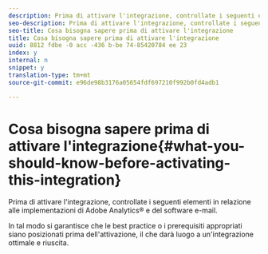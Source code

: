 ```yaml
---
description: Prima di attivare l'integrazione, controllate i seguenti elementi in relazione alle implementazioni di Adobe Analytics® e del software e-mail.
seo-description: Prima di attivare l'integrazione, controllate i seguenti elementi in relazione alle implementazioni di Adobe Analytics® e del software e-mail.
seo-title: Cosa bisogna sapere prima di attivare l'integrazione
title: Cosa bisogna sapere prima di attivare l'integrazione
uuid: 8812 fdbe -0 acc -436 b-be 74-85420784 ee 23
index: y
internal: n
snippet: y
translation-type: tm+mt
source-git-commit: e96de98b3176a05654fdf697210f992b0fd4adb1

---
```



# Cosa bisogna sapere prima di attivare l'integrazione{#what-you-should-know-before-activating-this-integration}

Prima di attivare l'integrazione, controllate i seguenti elementi in relazione alle implementazioni di Adobe Analytics® e del software e-mail.

In tal modo si garantisce che le best practice o i prerequisiti appropriati siano posizionati prima dell'attivazione, il che darà luogo a un'integrazione ottimale e riuscita.
